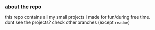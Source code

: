### about the repo
this repo contains all my small projects i made for fun/during free time.\
dont see the projects? check other branches (except `readme`)
